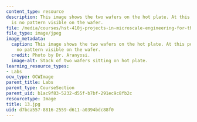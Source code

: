 ```yaml
---
content_type: resource
description: This image shows the two wafers on the hot plate. At this point there
  is no pattern visible on the wafer.
file: /media/courses/hst-410j-projects-in-microscale-engineering-for-the-life-sciences-spring-2007/d7bca55788162559d611a0394bdc88f0_13.jpg
file_type: image/jpeg
image_metadata:
  caption: This image shows the two wafers on the hot plate. At this point there is
    no pattern visible on the wafer.
  credit: Photo by Dr. Aranyosi.
  image-alt: Stack of two wafers sitting on hot plate.
learning_resource_types:
- Labs
ocw_type: OCWImage
parent_title: Labs
parent_type: CourseSection
parent_uid: b1ac9f83-5232-d55f-b7bf-291ec9c8fb2c
resourcetype: Image
title: 13.jpg
uid: d7bca557-8816-2559-d611-a0394bdc88f0
---
```

